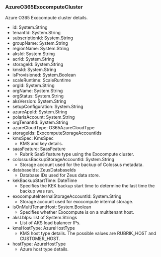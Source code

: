 ### AzureO365ExocomputeCluster
Azure O365 Exocompute cluster details.

- id: System.String
- tenantId: System.String
- subscriptionId: System.String
- groupName: System.String
- regionName: System.String
- aksId: System.String
- acrId: System.String
- storageId: System.String
- kmsId: System.String
- isProvisioned: System.Boolean
- scaleRuntime: ScaleRuntime
- orgId: System.String
- orgName: System.String
- orgStatus: System.String
- aksVersion: System.String
- setupConfiguration: System.String
- azureAppId: System.String
- polarisAccount: System.String
- orgTenantId: System.String
- azureCloudType: O365AzureCloudType
- storageIds: ExocomputeStorageAccountIds
- kmsSpec: KmsSpec
  - KMS and key details.
- saasFeature: SaasFeature
  - Rubrik SaaS feature type using the Exocompute cluster.
- colossusBackupStorageAccountId: System.String
  - Storage account used for the backup of Colossus metadata.
- databaseIds: ZeusDatabaseIds
  - Database IDs used for Zeus data store.
- kekBackupStartTime: DateTime
  - Specifies the KEK backup start time to determine the last time the backup was run.
- exocomputeInternalStorageAccountId: System.String
  - Storage account used for exocompute internal storage.
- isOnMultiTenantHost: System.Boolean
  - Specifies whether Exocompute is on a multitenant host.
- aksLbIps: list of System.Strings
  - List of AKS load balancer IPs.
- kmsHostType: AzureHostType
  - KMS host type details. The possible values are RUBRIK_HOST and CUSTOMER_HOST.
- hostType: AzureHostType
  - Azure host type details.
